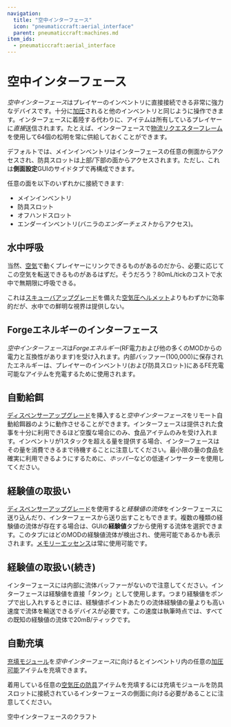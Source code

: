 ```yaml
---
navigation:
  title: "空中インターフェース"
  icon: "pneumaticcraft:aerial_interface"
  parent: pneumaticcraft:machines.md
item_ids:
  - pneumaticcraft:aerial_interface
---
```


# 空中インターフェース

*空中インターフェース*はプレイヤーのインベントリに直接接続できる非常に強力なデバイスです。十分に[加圧](../base_concepts/pressure.md)されると他のインベントリと同じように操作できます。インターフェースに着陸する代わりに、アイテムは所有しているプレイヤーに*直接*送信されます。たとえば、インターフェースで[物流リクエスターフレーム](../logistics/frames.md#requester)を使用して64個の松明を常に供給しておくことができます。

デフォルトでは、メインインベントリはインターフェースの任意の側面からアクセスされ、防具スロットは上部/下部の面からアクセスされます。ただし、これは**側面設定**GUIのサイドタブで再構成できます。

任意の面を以下のいずれかに接続できます:
- メインインベントリ
- 防具スロット
- オフハンドスロット
- エンダーインベントリ(バニラの*エンダーチェスト*からアクセス)。

## 水中呼吸

当然、[空気](../base_concepts/pressure.md)で動くプレイヤーにリンクできるものがあるのだから、必要に応じてこの空気を転送できるものがあるはずだ。そうだろう？80mL/tickのコストで水中で無期限に呼吸できる。

これは[スキューバアップグレード](../base_concepts/upgrades.md#scuba)を備えた[空気圧ヘルメット](../armor/pneumatic_helmet.md)よりもわずかに効率的だが、水中での鮮明な視界は提供しない。

## Forgeエネルギーのインターフェース

*空中インターフェース*は*Forgeエネルギー*(RF電力および他の多くのMODからの電力と互換性があります)を受け入れます。内部バッファー(100,000)に保存されたエネルギーは、プレイヤーのインベントリ(および防具スロット)にあるFE充電可能なアイテムを充電するために使用されます。

## 自動給餌

[ディスペンサーアップグレード](../base_concepts/upgrades.md#dispenser)を挿入すると*空中インターフェース*をリモート自動給餌器のように動作させることができます。インターフェースは提供された食事を十分に利用できるほど空腹な場合にのみ、食品アイテムのみを受け入れます。インベントリが1スタックを超える量を提供する場合、インターフェースはその量を消費できるまで待機することに注意してください。最小限の量の食品を確実に利用できるようにするために、*ホッパー*などの低速インサーターを使用してください。

## 経験値の取扱い

[ディスペンサーアップグレード](../base_concepts/upgrades.md#dispenser)を使用すると*経験値の流体*をインターフェースに送り込んだり、インターフェースから送り出すこともできます。複数の種類の経験値の流体が存在する場合は、GUIの**経験値**タブから使用する流体を選択できます。このタブにはどのMODの経験値流体が検出され、使用可能であるかも表示されます。[メモリーエッセンス](../base_concepts/memory_essence.md)は常に使用可能です。

## 経験値の取扱い(続き)

インターフェースには内部に流体バッファーがないので注意してください。インターフェースは経験値を直接「タンク」として使用します。つまり経験値をポンプで出し入れするときには、経験値ポイントあたりの流体経験値の量よりも高い速度で流体を輸送できるデバイスが必要です。この速度は執筆時点では、すべての既知の経験値の流体で20mB/ティックです。

## 自動充填

[充填モジュール](../tubes/charging_module.md)を*空中インターフェース*に向けるとインベントリ内の任意の[加圧可能](../base_concepts/pressure.md)アイテムを充填できます。

着用している任意の[空気圧の防具](../armor/overview.md)アイテムを充填するには充填モジュールを防具スロットに接続されているインターフェースの側面に向ける必要があることに注意してください。

空中インターフェースのクラフト

<Recipe id="pneumaticcraft:aerial_interface" />


